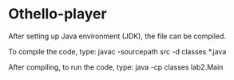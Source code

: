 # Othello-player

After setting up Java environment (JDK), the file can be compiled.

To compile the code, type:
javac -sourcepath src -d classes *.java

After compiling, to run the code, type:
java -cp classes lab2.Main
